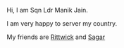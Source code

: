 Hi, I am Sqn Ldr Manik Jain.

I am very happy to server my country.

My friends are [Rittwick](rittwick) and [Sagar](sagar)